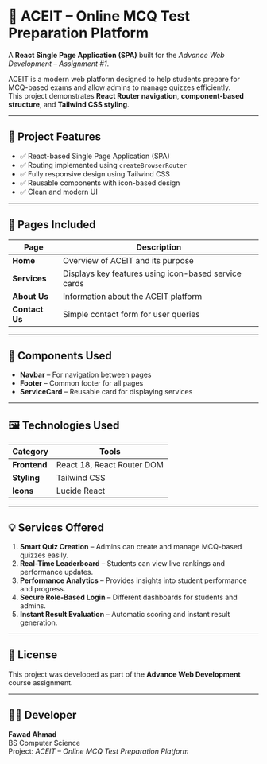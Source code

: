 # 🎯 ACEIT – Online MCQ Test Preparation Platform

A **React Single Page Application (SPA)** built for the *Advance Web Development – Assignment #1*.

ACEIT is a modern web platform designed to help students prepare for MCQ-based exams and allow admins to manage quizzes efficiently.  
This project demonstrates **React Router navigation**, **component-based structure**, and **Tailwind CSS styling**.

---

## 🚀 Project Features

- ✅ React-based Single Page Application (SPA)
- ✅ Routing implemented using `createBrowserRouter`
- ✅ Fully responsive design using Tailwind CSS
- ✅ Reusable components with icon-based design
- ✅ Clean and modern UI

---

## 🧭 Pages Included

| Page | Description |
|------|--------------|
| **Home** | Overview of ACEIT and its purpose |
| **Services** | Displays key features using icon-based service cards |
| **About Us** | Information about the ACEIT platform |
| **Contact Us** | Simple contact form for user queries |

---

## 🧩 Components Used

- **Navbar** – For navigation between pages  
- **Footer** – Common footer for all pages  
- **ServiceCard** – Reusable card for displaying services  

---

## 🖼️ Technologies Used

| Category | Tools |
|-----------|-------|
| **Frontend** | React 18, React Router DOM |
| **Styling** | Tailwind CSS |
| **Icons** | Lucide React |

---

## 💡 Services Offered

1. **Smart Quiz Creation** – Admins can create and manage MCQ-based quizzes easily.  
2. **Real-Time Leaderboard** – Students can view live rankings and performance updates.  
3. **Performance Analytics** – Provides insights into student performance and progress.  
4. **Secure Role-Based Login** – Different dashboards for students and admins.  
5. **Instant Result Evaluation** – Automatic scoring and instant result generation.

---

## 📜 License

This project was developed as part of the **Advance Web Development** course assignment.

---

## 👨‍💻 Developer

**Fawad Ahmad**  
BS Computer Science  
Project: *ACEIT – Online MCQ Test Preparation Platform*
